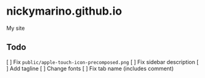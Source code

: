 # nickymarino.github.io

My site

## Todo

[ ] Fix `public/apple-touch-icon-precomposed.png`
[ ] Fix sidebar description
[ ] Add tagline
[ ] Change fonts
[ ] Fix tab name (includes comment)